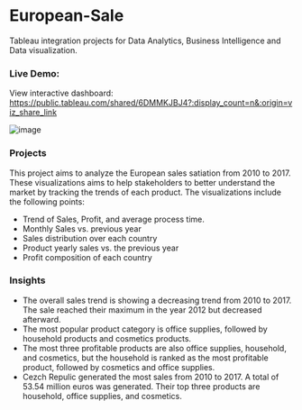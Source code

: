 # European-Sale

Tableau integration projects for Data Analytics, Business Intelligence and Data visualization.

### Live Demo:
View interactive dashboard: https://public.tableau.com/shared/6DMMKJBJ4?:display_count=n&:origin=viz_share_link

![image](https://github.com/jyin16/European-Sale/assets/160368135/68e9326b-64e6-4123-9fc3-f48578449897)

### Projects
This project aims to analyze the European sales satiation from 2010 to 2017. These visualizations aims to help stakeholders to better understand the market by tracking the trends of each product. 
The visualizations include the following points:
  +	Trend of Sales, Profit, and average process time.
  +	Monthly Sales vs. previous year
  +	Sales distribution over each country
  +	Product yearly sales vs. the previous year
  +	Profit composition of each country

### Insights
+ The overall sales trend is showing a decreasing trend from 2010 to 2017. The sale reached their maximum in the year 2012 but decreased afterward.
+ The most popular product category is office supplies, followed by household products and cosmetics products.
+ The most three profitable products are also office supplies, household, and cosmetics, but the household is ranked as the most profitable product, followed by cosmetics and office supplies.
+ Cezch Repulic generated the most sales from 2010 to 2017. A total of 53.54 million euros was generated. Their top three products are household, office supplies, and cosmetics.





